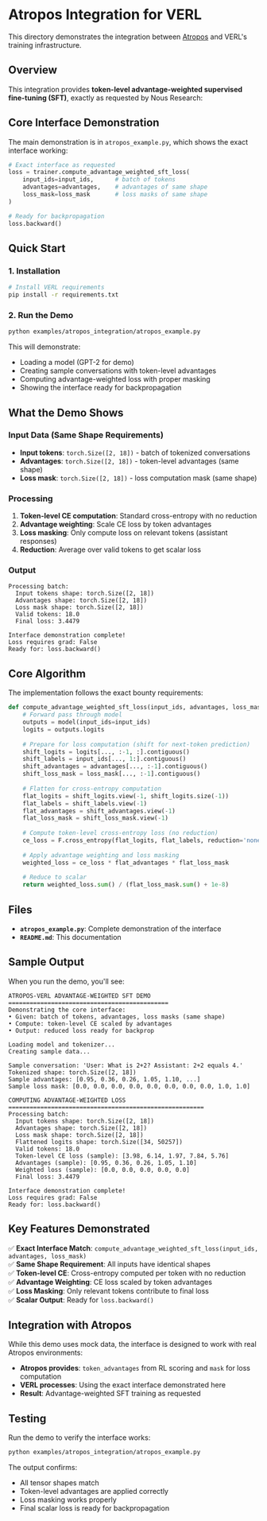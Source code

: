 # Atropos Integration for VERL

This directory demonstrates the integration between [Atropos](https://github.com/NousResearch/atropos) and VERL's training infrastructure.

## Overview

This integration provides **token-level advantage-weighted supervised fine-tuning (SFT)**, exactly as requested by Nous Research:

## Core Interface Demonstration

The main demonstration is in `atropos_example.py`, which shows the exact interface working:

```python
# Exact interface as requested
loss = trainer.compute_advantage_weighted_sft_loss(
    input_ids=input_ids,      # batch of tokens
    advantages=advantages,    # advantages of same shape  
    loss_mask=loss_mask       # loss masks of same shape
)

# Ready for backpropagation
loss.backward()
```

## Quick Start

### 1. Installation

```bash
# Install VERL requirements
pip install -r requirements.txt
```

### 2. Run the Demo

```bash
python examples/atropos_integration/atropos_example.py
```

This will demonstrate:
- Loading a model (GPT-2 for demo)
- Creating sample conversations with token-level advantages
- Computing advantage-weighted loss with proper masking
- Showing the interface ready for backpropagation

## What the Demo Shows

### Input Data (Same Shape Requirements)
- **Input tokens**: `torch.Size([2, 18])` - batch of tokenized conversations
- **Advantages**: `torch.Size([2, 18])` - token-level advantages (same shape)
- **Loss mask**: `torch.Size([2, 18])` - loss computation mask (same shape)

### Processing
1. **Token-level CE computation**: Standard cross-entropy with no reduction
2. **Advantage weighting**: Scale CE loss by token advantages  
3. **Loss masking**: Only compute loss on relevant tokens (assistant responses)
4. **Reduction**: Average over valid tokens to get scalar loss

### Output
```
Processing batch:
  Input tokens shape: torch.Size([2, 18])
  Advantages shape: torch.Size([2, 18])
  Loss mask shape: torch.Size([2, 18])
  Valid tokens: 18.0
  Final loss: 3.4479

Interface demonstration complete!
Loss requires grad: False
Ready for: loss.backward()
```

## Core Algorithm

The implementation follows the exact bounty requirements:

```python
def compute_advantage_weighted_sft_loss(input_ids, advantages, loss_mask):
    # Forward pass through model
    outputs = model(input_ids=input_ids)
    logits = outputs.logits
    
    # Prepare for loss computation (shift for next-token prediction)
    shift_logits = logits[..., :-1, :].contiguous()
    shift_labels = input_ids[..., 1:].contiguous()
    shift_advantages = advantages[..., :-1].contiguous()
    shift_loss_mask = loss_mask[..., :-1].contiguous()
    
    # Flatten for cross-entropy computation
    flat_logits = shift_logits.view(-1, shift_logits.size(-1))
    flat_labels = shift_labels.view(-1)
    flat_advantages = shift_advantages.view(-1)
    flat_loss_mask = shift_loss_mask.view(-1)
    
    # Compute token-level cross-entropy loss (no reduction)
    ce_loss = F.cross_entropy(flat_logits, flat_labels, reduction='none')
    
    # Apply advantage weighting and loss masking
    weighted_loss = ce_loss * flat_advantages * flat_loss_mask
    
    # Reduce to scalar
    return weighted_loss.sum() / (flat_loss_mask.sum() + 1e-8)
```

## Files

- **`atropos_example.py`**: Complete demonstration of the interface
- **`README.md`**: This documentation

## Sample Output

When you run the demo, you'll see:

```
ATROPOS-VERL ADVANTAGE-WEIGHTED SFT DEMO
=============================================
Demonstrating the core interface:
• Given: batch of tokens, advantages, loss masks (same shape)
• Compute: token-level CE scaled by advantages
• Output: reduced loss ready for backprop

Loading model and tokenizer...
Creating sample data...

Sample conversation: 'User: What is 2+2? Assistant: 2+2 equals 4.'
Tokenized shape: torch.Size([2, 18])
Sample advantages: [0.95, 0.36, 0.26, 1.05, 1.10, ...]
Sample loss mask: [0.0, 0.0, 0.0, 0.0, 0.0, 0.0, 0.0, 0.0, 1.0, 1.0]

COMPUTING ADVANTAGE-WEIGHTED LOSS
=======================================================
Processing batch:
  Input tokens shape: torch.Size([2, 18])
  Advantages shape: torch.Size([2, 18])
  Loss mask shape: torch.Size([2, 18])
  Flattened logits shape: torch.Size([34, 50257])
  Valid tokens: 18.0
  Token-level CE loss (sample): [3.98, 6.14, 1.97, 7.84, 5.76]
  Advantages (sample): [0.95, 0.36, 0.26, 1.05, 1.10]
  Weighted loss (sample): [0.0, 0.0, 0.0, 0.0, 0.0]
  Final loss: 3.4479

Interface demonstration complete!
Loss requires grad: False
Ready for: loss.backward()
```

## Key Features Demonstrated

✅ **Exact Interface Match**: `compute_advantage_weighted_sft_loss(input_ids, advantages, loss_mask)`  
✅ **Same Shape Requirement**: All inputs have identical shapes  
✅ **Token-level CE**: Cross-entropy computed per token with no reduction  
✅ **Advantage Weighting**: CE loss scaled by token advantages  
✅ **Loss Masking**: Only relevant tokens contribute to final loss  
✅ **Scalar Output**: Ready for `loss.backward()`  

## Integration with Atropos

While this demo uses mock data, the interface is designed to work with real Atropos environments:

- **Atropos provides**: `token_advantages` from RL scoring and `mask` for loss computation
- **VERL processes**: Using the exact interface demonstrated here
- **Result**: Advantage-weighted SFT training as requested

## Testing

Run the demo to verify the interface works:

```bash
python examples/atropos_integration/atropos_example.py
```

The output confirms:
- All tensor shapes match
- Token-level advantages are applied correctly
- Loss masking works properly
- Final scalar loss is ready for backpropagation
